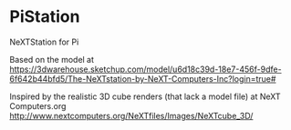 # PiStation
NeXTStation for Pi


Based on the model at https://3dwarehouse.sketchup.com/model/u6d18c39d-18e7-456f-9dfe-6f642b44bfd5/The-NeXTstation-by-NeXT-Computers-Inc?login=true#

Inspired by the realistic 3D cube renders (that lack a model file) at NeXT Computers.org
http://www.nextcomputers.org/NeXTfiles/Images/NeXTcube_3D/
